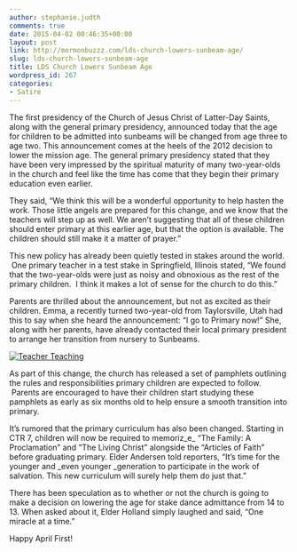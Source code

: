 ```yaml
---
author: stephanie.judth
comments: true
date: 2015-04-02 00:46:35+00:00
layout: post
link: http://mormonbuzzz.com/lds-church-lowers-sunbeam-age/
slug: lds-church-lowers-sunbeam-age
title: LDS Church Lowers Sunbeam Age
wordpress_id: 267
categories:
- Satire
---
```


The first presidency of the Church of Jesus Christ of Latter-Day Saints, along with the general primary presidency, announced today that the age for children to be admitted into sunbeams will be changed from age three to age two. This announcement comes at the heels of the 2012 decision to lower the mission age. The general primary presidency stated that they have been very impressed by the spiritual maturity of many two-year-olds in the church and feel like the time has come that they begin their primary education even earlier.

They said, “We think this will be a wonderful opportunity to help hasten the work. Those little angels are prepared for this change, and we know that the teachers will step up as well. We aren’t suggesting that all of these children should enter primary at this earlier age, but that the option is available. The children should still make it a matter of prayer.”

This new policy has already been quietly tested in stakes around the world.  One primary teacher in a test stake in Springfield, Illinois stated, “We found that the two-year-olds were just as noisy and obnoxious as the rest of the primary children.  I think it makes a lot of sense for the church to do this.”

Parents are thrilled about the announcement, but not as excited as their children. Emma, a recently turned two-year-old from Taylorsville, Utah had this to say when she heard the announcement: “I go to Primary now!” She, along with her parents, have already contacted their local primary president to arrange her transition from nursery to Sunbeams.

[![Teacher Teaching](http://mormonbuzzz.com/wp-content/uploads/2015/04/Teacher-Teaching.png)](http://mormonbuzzz.com/wp-content/uploads/2015/04/Teacher-Teaching.png)

As part of this change, the church has released a set of pamphlets outlining the rules and responsibilities primary children are expected to follow.  Parents are encouraged to have their children start studying these pamphlets as early as six months old to help ensure a smooth transition into primary.

It’s rumored that the primary curriculum has also been changed. Starting in CTR 7, children will now be required to memoriz_e_ “The Family: A Proclamation” and “The Living Christ” alongside the “Articles of Faith” before graduating primary. Elder Andersen told reporters, “It’s time for the younger and _even younger _generation to participate in the work of salvation. This new curriculum will surely help them do just that.”

There has been speculation as to whether or not the church is going to make a decision on lowering the age for stake dance admittance from 14 to 13. When asked about it, Elder Holland simply laughed and said, “One miracle at a time.”

Happy April First!
